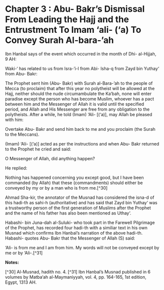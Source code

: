 Chapter 3 : Abu- Bakr’s Dismissal From Leading the Hajj and the Entrustment To Imam ‘ali- (‘a) To Convey Surah Al-bara-’ah
==========================================================================================================================

Ibn Hanbal says of the event which occurred in the month of Dhi-
al-Hijjah, 9 AH:

Waki-‘ has related to us from Isra-’i-l from Abi- Isha-q from Zayd bin
Yuthay‘ from Abu- Bakr:

The Prophet sent him (Abu- Bakr) with Surah al-Bara-’ah to the people
of Mecca (to proclaim) that after this year no polytheist will be
allowed at the Hajj, neither should the nude circumambulate the Ka‘bah,
none will enter paradise except the person who has become Muslim,
whoever has a pact between him and the Messenger of Allah it is valid
until the specified period, and Allah and His Messenger are free from
any obligation to the polytheists. After a while, he told (Imam) ‘Ali-
[(‘a)], may Allah be pleased with him:

Overtake Abu- Bakr and send him back to me and you proclaim (the Surah
to the Meccans).

(Imam) ‘Ali- [(‘a)] acted as per the instructions and when Abu- Bakr
returned to the Prophet he cried and said:

O Messenger of Allah, did anything happen?

He replied:

Nothing has happened concerning you except good, but I have been
commanded (by Allah) that these (commandments) should either be conveyed
by my or by a man who is from me.[^30]

Ahmad Sha-kir, the annotator of the Musnad has considered the isna-d of
this hadi-th as sahi-h (authoritative) and has said that Zayd bin
Yuthay‘ was a trustworthy person of the first generation of Muslims
after the Prophet and the name of his father has also been mentioned as
Uthay‘.

Habashi- bin Juna-dah al-Suluki- who took part in the Farewell
Pilgrimage of the Prophet, has recorded four hadi-th with a similiar
text in his own Musnad which confirms Ibn Hanbal’s narration of the
above hadi-th. Habashi- quotes Abu- Bakr that the Messenger of Allah (S)
said:

‘Ali- is from me and I am from him. My words will not be conveyed
except by me or by ‘Ali-.[^31]

**Notes:**

[^30] Al-Musnad, hadith no. 4.
[^31] Ibn Hanbal’s Musnad published in 6 volumes by Matba‘ah
al-Maymaniyyah, vol. 4, pp. 164-165, 1st edition, Egypt, 1313 AH.

